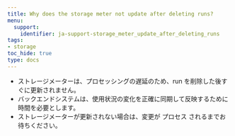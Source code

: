 ```yaml
---
title: Why does the storage meter not update after deleting runs?
menu:
  support:
    identifier: ja-support-storage_meter_update_after_deleting_runs
tags:
- storage
toc_hide: true
type: docs
---
```


- ストレージメーターは、プロセッシングの遅延のため、run を削除した後すぐに更新されません。
- バックエンドシステムは、使用状況の変化を正確に同期して反映するために時間を必要とします。
- ストレージメーターが更新されない場合は、変更が プロセス されるまでお待ちください。
